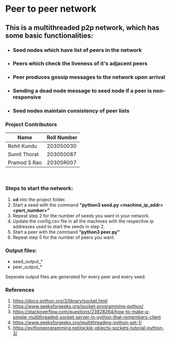 # Peer to peer network
## This is a multithreaded p2p network, which has some basic functionalities: 
* ### Seed nodes which have list of peers in the network
* ### Peers which check the liveness of it's adjacent peers
* ### Peer produces gossip messages to the network upon arrival
* ### Sending a dead node message to seed node if a peer is non-responsive
* ### Seed nodes maintain consistency of peer lists

### Project Contributors
Name | Roll Number
--- | --- | 
Rohit Kundu | 203050030
Sumit Thorat | 203050087
Pramod S Rao | 20305R007

<br>

### <b>Steps to start the network:</b>
1) <b>cd</b> into the project folder.
2) Start a seed with the command <b>"python3 seed.py <machine_ip_addr> <port_number>" </b>
3) Repeat step 2 for the number of seeds you want in your network.
4) Update the config.csv file in all the machines with the respective ip addresses used to start the seeds in step 2.
5) Start a peer with the command <b>"python3 peer.py"</b>
6) Repeat step 5 for the number of peers you want.

### Output files: 
* seed_output_*
* peer_output_*

Seperate output files are generated for every peer and every seed.

### References
1) https://docs.python.org/3/library/socket.html
2) https://www.geeksforgeeks.org/socket-programming-python/
3) https://stackoverflow.com/questions/23828264/how-to-make-a-simple-multithreaded-socket-server-in-python-that-remembers-client
4) https://www.geeksforgeeks.org/multithreading-python-set-1/
5) https://pythonprogramming.net/pickle-objects-sockets-tutorial-python-3/
